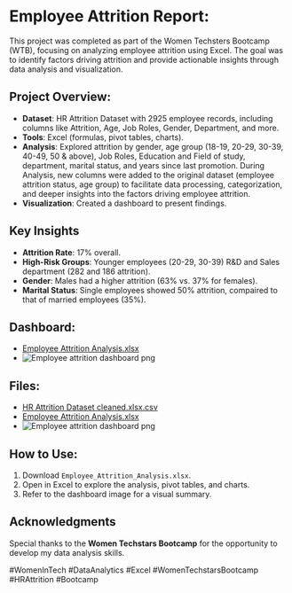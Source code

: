 # Employee Attrition Report:
This project was completed as part of the Women Techsters Bootcamp (WTB), focusing on analyzing employee attrition using Excel. The goal was to identify factors driving attrition and provide actionable insights through data analysis and visualization.

## Project Overview:
- **Dataset**: HR Attrition Dataset with 2925 employee records, including columns like Attrition, Age, Job Roles, Gender, Department, and more.
- **Tools**: Excel (formulas, pivot tables, charts).
- **Analysis**: Explored attrition by gender, age group (18-19, 20-29, 30-39, 40-49, 50 & above), Job Roles, Education and Field of study, department, marital status, and years since last promotion. During Analysis, new columns were added to the original dataset (employee attrition status, age group) to facilitate data processing, categorization, and deeper insights into the factors driving employee attrition.
- **Visualization**: Created a dashboard to present findings.
 
## Key Insights
 - **Attrition Rate**: 17% overall.
 - **High-Risk Groups**: Younger employees (20-29, 30-39) R&D and Sales department (282 and 186 attrition).
 - **Gender**: Males had a higher attrition (63% vs. 37% for females).
 - **Marital Status**: Single employees showed 50% attrition, compaired to that of married employees (35%).
 
## Dashboard:
- [Employee Attrition Analysis.xlsx](https://github.com/user-attachments/files/20631902/Employee.Attrition.Analysis.xlsx)
- ![Employee attrition dashboard png](https://github.com/user-attachments/assets/be57c13d-4cf6-41d9-a8ae-95ae9de4851c)


## Files:
- [HR Attrition Dataset cleaned.xlsx.csv](https://github.com/user-attachments/files/20631932/HR.Attrition.Dataset.cleaned.xlsx.csv)
- [Employee Attrition Analysis.xlsx](https://github.com/user-attachments/files/20631953/Employee.Attrition.Analysis.xlsx)
- ![Employee attrition dashboard png](https://github.com/user-attachments/assets/8c3de265-729b-4c8e-8365-f4e94b167105)


## How to Use:
1. Download `Employee_Attrition_Analysis.xlsx`.
2. Open in Excel to explore the analysis, pivot tables, and charts.
3. Refer to the dashboard image for a visual summary.

## Acknowledgments
Special thanks to the **Women Techstars Bootcamp** for the opportunity to develop my data analysis skills.

#WomenInTech #DataAnalytics #Excel #WomenTechstarsBootcamp #HRAttrition #Bootcamp
